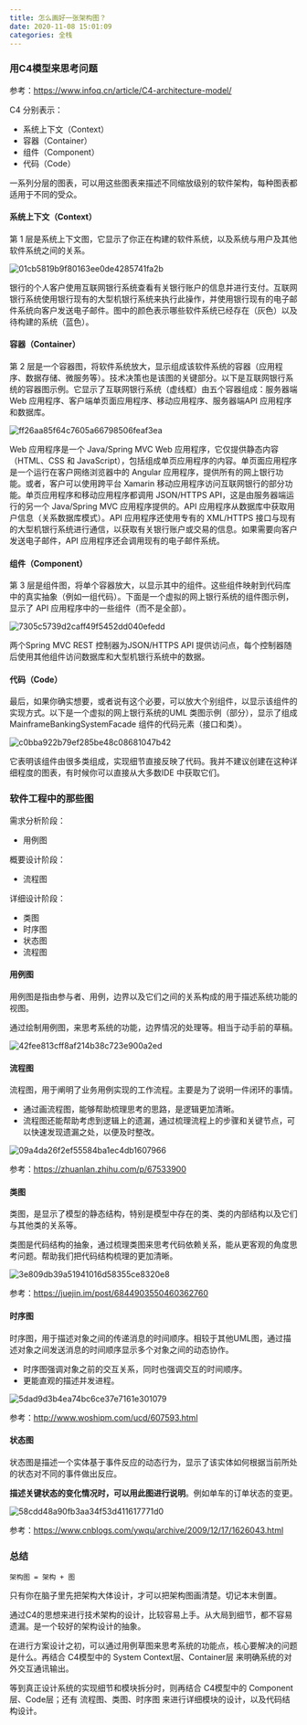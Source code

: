 ```yaml
---
title: 怎么画好一张架构图？
date: 2020-11-08 15:01:09
categories: 全栈
---
```


### 用C4模型来思考问题

参考：https://www.infoq.cn/article/C4-architecture-model/

C4 分别表示：

- 系统上下文（Context）
- 容器（Container）
- 组件（Component）
- 代码（Code）

一系列分层的图表，可以用这些图表来描述不同缩放级别的软件架构，每种图表都适用于不同的受众。

#### 系统上下文（Context）

第 1 层是系统上下文图，它显示了你正在构建的软件系统，以及系统与用户及其他软件系统之间的关系。

![01cb5819b9f80163ee0de4285741fa2b](/image/DF39D12F-BAFA-4A27-BA97-72136BE18F93.jpg)

银行的个人客户使用互联网银行系统查看有关银行账户的信息并进行支付。互联网银行系统使用银行现有的大型机银行系统来执行此操作，并使用银行现有的电子邮件系统向客户发送电子邮件。图中的颜色表示哪些软件系统已经存在（灰色）以及待构建的系统（蓝色）。

#### 容器（Container）

第 2 层是一个容器图，将软件系统放大，显示组成该软件系统的容器（应用程序、数据存储、微服务等）。技术决策也是该图的关键部分。以下是互联网银行系统的容器图示例。它显示了互联网银行系统（虚线框）由五个容器组成：服务器端Web 应用程序、客户端单页面应用程序、移动应用程序、服务器端API 应用程序和数据库。

![ff26aa85f64c7605a66798506feaf3ea](/image/13ED31C4-35C6-4F4C-A29B-7D7BCFA455EB.jpg)

Web 应用程序是一个 Java/Spring MVC Web 应用程序，它仅提供静态内容（HTML、CSS 和 JavaScript），包括组成单页应用程序的内容。单页面应用程序是一个运行在客户网络浏览器中的 Angular 应用程序，提供所有的网上银行功能。或者，客户可以使用跨平台 Xamarin 移动应用程序访问互联网银行的部分功能。单页应用程序和移动应用程序都调用 JSON/HTTPS API，这是由服务器端运行的另一个 Java/Spring MVC 应用程序提供的。API 应用程序从数据库中获取用户信息（关系数据库模式）。API 应用程序还使用专有的 XML/HTTPS 接口与现有的大型机银行系统进行通信，以获取有关银行账户或交易的信息。如果需要向客户发送电子邮件，API 应用程序还会调用现有的电子邮件系统。

#### 组件（Component）

第 3 层是组件图，将单个容器放大，以显示其中的组件。这些组件映射到代码库中的真实抽象（例如一组代码）。下面是一个虚拟的网上银行系统的组件图示例，显示了 API 应用程序中的一些组件（而不是全部）。

![7305c5739d2caff49f5452dd040efedd](/image/C0B4BE91-7638-416D-BF4A-2485E5C95F09.jpg)

两个Spring MVC REST 控制器为JSON/HTTPS API 提供访问点，每个控制器随后使用其他组件访问数据库和大型机银行系统中的数据。

#### 代码（Code）

最后，如果你确实想要，或者说有这个必要，可以放大个别组件，以显示该组件的实现方式。以下是一个虚拟的网上银行系统的UML 类图示例（部分），显示了组成MainframeBankingSystemFacade 组件的代码元素（接口和类）。

![c0bba922b79ef285be48c08681047b42](/image/9DACA326-8902-478F-B4CD-F48BDB2420C2.jpg)

它表明该组件由很多类组成，实现细节直接反映了代码。我并不建议创建在这种详细程度的图表，有时候你可以直接从大多数IDE 中获取它们。

### 软件工程中的那些图

需求分析阶段：
- 用例图

概要设计阶段：
- 流程图

详细设计阶段：
- 类图
- 时序图
- 状态图
- 流程图

#### 用例图

用例图是指由参与者、用例，边界以及它们之间的关系构成的用于描述系统功能的视图。

通过绘制用例图，来思考系统的功能，边界情况的处理等。相当于动手前的草稿。

![42fee813cff8af214b38c723e900a2ed](/image/7F76B9BE-15EC-42C1-AD0B-7FD4F5789394.png)

#### 流程图

流程图，用于阐明了业务用例实现的工作流程。主要是为了说明一件闭环的事情。

- 通过画流程图，能够帮助梳理思考的思路，是逻辑更加清晰。
- 流程图还能帮助考虑到逻辑上的遗漏，通过梳理流程上的步骤和关键节点，可以快速发现遗漏之处，以便及时整改。

![09a4da26f2ef55584ba1ec4db1607966](/image/432BB03D-67AC-4711-811E-8D1364BE1400.jpg)

参考：https://zhuanlan.zhihu.com/p/67533900

#### 类图

类图，是显示了模型的静态结构，特别是模型中存在的类、类的内部结构以及它们与其他类的关系等。

类图是代码结构的抽象，通过梳理类图来思考代码依赖关系，能从更客观的角度思考问题。帮助我们把代码结构梳理的更加清晰。

![3e809db39a51941016d58355ce8320e8](/image/BE3EEDCA-AC7E-4E02-8A03-BFA6EB5F7373.png)

参考：https://juejin.im/post/6844903550460362760

#### 时序图

时序图，用于描述对象之间的传递消息的时间顺序。相较于其他UML图，通过描述对象之间发送消息的时间顺序显示多个对象之间的动态协作。

- 时序图强调对象之前的交互关系，同时也强调交互的时间顺序。
- 更能直观的描述并发进程。

![5dad9d3b4ea74bc6ce37e7161e301079](/image/EA60BD99-E28A-4BF1-9C04-498CF2293F8C.png)

参考：http://www.woshipm.com/ucd/607593.html

#### 状态图

状态图是描述一个实体基于事件反应的动态行为，显示了该实体如何根据当前所处的状态对不同的事件做出反应。

**描述关键状态的变化情况时，可以用此图进行说明**。例如单车的订单状态的变更。

![58cdd48a90fb3aa34f53d411617771d0](/image/0ABDCD2B-8193-4758-A6C0-94ECE9BBC5FC.jpg)

参考：https://www.cnblogs.com/ywqu/archive/2009/12/17/1626043.html

### 总结

`架构图 = 架构 + 图`

只有你在脑子里先把架构大体设计，才可以把架构图画清楚。切记本末倒置。

通过C4的思想来进行技术架构的设计，比较容易上手。从大局到细节，都不容易遗漏。是一个较好的架构设计的抽象。

在进行方案设计之初，可以通过用例草图来思考系统的功能点，核心要解决的问题是什么。再结合 C4模型中的 System Context层、Container层 来明确系统的对外交互通讯输出。

等到真正设计系统的实现细节和模块拆分时，则再结合 C4模型中的 Component层、Code层；还有 流程图、类图、时序图 来进行详细模块的设计，以及代码结构设计。
